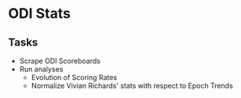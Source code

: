 ODI Stats
=========


## Tasks

* Scrape ODI Scoreboards
* Run analyses
	* Evolution of Scoring Rates
	* Normalize Vivian Richards' stats with respect to Epoch Trends

